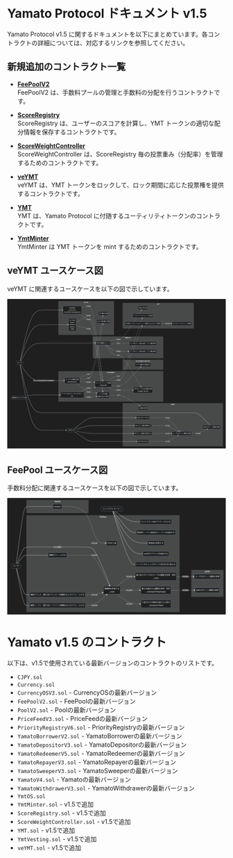 # Yamato Protocol ドキュメント v1.5

Yamato Protocol v1.5 に関するドキュメントを以下にまとめています。各コントラクトの詳細については、対応するリンクを参照してください。

## 新規追加のコントラクト一覧

- **[FeePoolV2](FeePoolV2/index.md)**  
  FeePoolV2 は、手数料プールの管理と手数料の分配を行うコントラクトです。

- **[ScoreRegistry](ScoreRegistry/index.md)**  
  ScoreRegistry は、ユーザーのスコアを計算し、YMT トークンの適切な配分情報を保存するコントラクトです。

- **[ScoreWeightController](ScoreWeightController/index.md)**  
  ScoreWeightController は、ScoreRegistry 毎の投票重み（分配率）を管理するためのコントラクトです。

- **[veYMT](veYMT/index.md)**  
  veYMT は、YMT トークンをロックして、ロック期間に応じた投票権を提供するコントラクトです。

- **[YMT](YMT/index.md)**  
  YMT は、Yamato Protocol に付随するユーティリティトークンのコントラクトです。

- **[YmtMinter](YmtMinter/index.md)**  
  YmtMinter は YMT トークンを mint するためのコントラクトです。

## veYMT ユースケース図

veYMT に関連するユースケースを以下の図で示しています。

![veYMT ユースケース図](veYMT/usecase.png)

## FeePool ユースケース図

手数料分配に関連するユースケースを以下の図で示しています。

![FeePool ユースケース図](FeePoolV2/usecase.png)

# Yamato v1.5 のコントラクト

以下は、v1.5で使用されている最新バージョンのコントラクトのリストです。

- `CJPY.sol`
- `Currency.sol`
- `CurrencyOSV3.sol` - CurrencyOSの最新バージョン
- `FeePoolV2.sol` - FeePoolの最新バージョン
- `PoolV2.sol` - Poolの最新バージョン
- `PriceFeedV3.sol` - PriceFeedの最新バージョン
- `PriorityRegistryV6.sol` - PriorityRegistryの最新バージョン
- `YamatoBorrowerV2.sol` - YamatoBorrowerの最新バージョン
- `YamatoDepositorV3.sol` - YamatoDepositorの最新バージョン
- `YamatoRedeemerV5.sol` - YamatoRedeemerの最新バージョン
- `YamatoRepayerV3.sol` - YamatoRepayerの最新バージョン
- `YamatoSweeperV3.sol` - YamatoSweeperの最新バージョン
- `YamatoV4.sol` - Yamatoの最新バージョン
- `YamatoWithdrawerV3.sol` - YamatoWithdrawerの最新バージョン
- `YmtOS.sol`
- `YmtMinter.sol` - v1.5で追加
- `ScoreRegistry.sol` - v1.5で追加
- `ScoreWeightController.sol` - v1.5で追加
- `YMT.sol` - v1.5で追加
- `YmtVesting.sol` - v1.5で追加
- `veYMT.sol` - v1.5で追加
